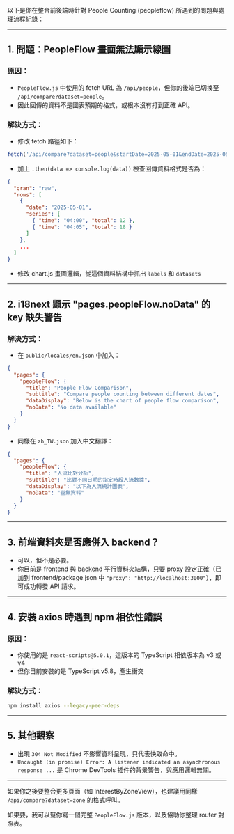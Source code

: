 以下是你在整合前後端時針對 People Counting (peopleflow) 所遇到的問題與處理流程紀錄：

---

## 1. 問題：PeopleFlow 畫面無法顯示線圖

### 原因：

* `PeopleFlow.js` 中使用的 fetch URL 為 `/api/people`，但你的後端已切換至 `/api/compare?dataset=people`。
* 因此回傳的資料不是圖表預期的格式，或根本沒有打到正確 API。

### 解決方式：

* 修改 fetch 路徑如下：

```js
fetch('/api/compare?dataset=people&startDate=2025-05-01&endDate=2025-05-02&from=04:00&to=06:00&ch=1')
```

* 加上 `.then(data => console.log(data))` 檢查回傳資料格式是否為：

```json
{
  "gran": "raw",
  "rows": [
    {
      "date": "2025-05-01",
      "series": [
        { "time": "04:00", "total": 12 },
        { "time": "04:05", "total": 18 }
      ]
    },
    ...
  ]
}
```

* 修改 chart.js 畫圖邏輯，從這個資料結構中抓出 `labels` 和 `datasets`

---

## 2. i18next 顯示 "pages.peopleFlow\.noData" 的 key 缺失警告

### 解決方式：

* 在 `public/locales/en.json` 中加入：

```json
{
  "pages": {
    "peopleFlow": {
      "title": "People Flow Comparison",
      "subtitle": "Compare people counting between different dates",
      "dataDisplay": "Below is the chart of people flow comparison",
      "noData": "No data available"
    }
  }
}
```

* 同樣在 `zh_TW.json` 加入中文翻譯：

```json
{
  "pages": {
    "peopleFlow": {
      "title": "人流比對分析",
      "subtitle": "比對不同日期的指定時段人流數據",
      "dataDisplay": "以下為人流統計圖表",
      "noData": "查無資料"
    }
  }
}
```

---

## 3. 前端資料夾是否應併入 backend？

* 可以，但不是必要。
* 你目前是 frontend 與 backend 平行資料夾結構，只要 proxy 設定正確（已加到 frontend/package.json 中 `"proxy": "http://localhost:3000"`），即可成功轉發 API 請求。

---

## 4. 安裝 axios 時遇到 npm 相依性錯誤

### 原因：

* 你使用的是 `react-scripts@5.0.1`，這版本的 TypeScript 相依版本為 v3 或 v4
* 但你目前安裝的是 TypeScript v5.8，產生衝突

### 解決方式：

```bash
npm install axios --legacy-peer-deps
```

---

## 5. 其他觀察

* 出現 `304 Not Modified` 不影響資料呈現，只代表快取命中。
* `Uncaught (in promise) Error: A listener indicated an asynchronous response ...` 是 Chrome DevTools 插件的背景警告，與應用邏輯無關。

---

如果你之後要整合更多頁面（如 InterestByZoneView），也建議用同樣 `/api/compare?dataset=zone` 的格式呼叫。

如果要，我可以幫你寫一個完整 `PeopleFlow.js` 版本，以及協助你整理 router 對照表。
